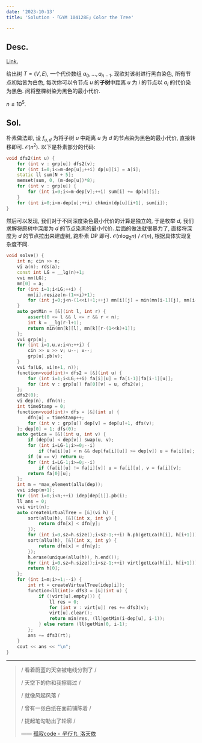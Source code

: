 ```yaml
---
date: '2023-10-13'
title: 'Solution -「GYM 104128E」Color the Tree'

---
```


## Desc.

[Link.](https://codeforces.com/gym/104128/problem/E)

给出树 $T=(V,E)$, 一个代价数组 $a_0,\dots, a_{n-1}$. 现欲对该树进行黑白染色, 所有节点初始皆为白色, 每次你可以令节点 $u$ 的**子树**中距离 $u$ 为 $i$ 的节点以 $a_i$ 的代价染为黑色. 问将整棵树染为黑色的最小代价.

$n \leqslant 10^5$.

## Sol.

朴素做法即, 设 $f_{u, d}$ 为将子树 $u$ 中距离 $u$ 为 $d$ 的节点染为黑色的最小代价, 直接转移即可. $\mathcal O(n^2)$. 以下是朴素部分的代码:

```cpp
void dfs2(int u) {
    for (int v : grp[u]) dfs2(v);
    for (int i=0;i<=m-dep[u];++i) dp[u][i] = a[i];
    static ll sum[N + 5];
    memset(sum, 0, (m-dep[u])*8);
    for (int v : grp[u]) {
        for (int i=0;i<=m-dep[v];++i) sum[i] += dp[v][i];
    }
    for (int i=0;i<m-dep[u];++i) chkmin(dp[u][i+1], sum[i]);
}
```

然后可以发现, 我们对于不同深度染色最小代价的计算是独立的, 于是枚举 $d$, 我们求解将原树中深度为 $d$ 的节点染黑的最小代价. 后面的做法就很暴力了, 直接将深度为 $d$ 的节点拉出来建虚树, 跑朴素 DP 即可. $\mathcal O(n\log_2 n)$ / $\mathcal O(n)$, 根据具体实现复杂度不同.

```cpp
void solve() {
    int n; cin >> n;
    vi a(n); rds(a);
    const int LG = __lg(n)+1;
    vvi mn(LG);
    mn[0] = a;
    for (int i=1;i<LG;++i) {
        mn[i].resize(n-(1<<i)+1);
        for (int j=0;j<n-(1<<i)+1;++j) mn[i][j] = min(mn[i-1][j], mn[i-1][j+(1<<i-1)]);
    }
    auto getMin = [&](int l, int r) {
        assert(0 <= l && l <= r && r < n);
        int k = __lg(r-l+1);
        return min(mn[k][l], mn[k][r-(1<<k)+1]);
    };
    vvi grp(n);
    for (int i=1,u,v;i<n;++i) {
        cin >> u >> v; u--; v--;
        grp[u].pb(v);
    }
    vvi fa(LG, vi(n+1, n));
    function<void(int)> dfs2 = [&](int u) {
        for (int i=1;i<LG;++i) fa[i][u] = fa[i-1][fa[i-1][u]];
        for (int v : grp[u]) fa[0][v] = u, dfs2(v);
    };
    dfs2(0);
    vi dep(n), dfn(n);
    int timeStamp = 0;
    function<void(int)> dfs = [&](int u) {
        dfn[u] = timeStamp++;
        for (int v : grp[u]) dep[v] = dep[u]+1, dfs(v);
    }; dep[0] = 1; dfs(0);
    auto getLca = [&](int u, int v) {
        if (dep[u] < dep[v]) swap(u, v);
        for (int i=LG-1;i>=0;--i)
            if (fa[i][u] < n && dep[fa[i][u]] >= dep[v]) u = fa[i][u];
        if (u == v) return u;
        for (int i=LG-1;i>=0;--i)
            if (fa[i][u] != fa[i][v]) u = fa[i][u], v = fa[i][v];
        return fa[0][u];
    };
    int m = *max_element(allu(dep));
    vvi idep(m+1);
    for (int i=0;i<n;++i) idep[dep[i]].pb(i);
    ll ans = 0;
    vvi virt(n);
    auto createVirtualTree = [&](vi h) {
        sort(allu(h), [&](int x, int y) {
            return dfn[x] < dfn[y];
        });
        for (int i=0,sz=h.size();i<sz-1;++i) h.pb(getLca(h[i], h[i+1]));
        sort(allu(h), [&](int x, int y) {
            return dfn[x] < dfn[y];
        });
        h.erase(unique(allu(h)), h.end());
        for (int i=0,sz=h.size();i<sz-1;++i) virt[getLca(h[i], h[i+1])].pb(h[i+1]);
        return h[0];
    };
    for (int i=m;i>=1;--i) {
        int rt = createVirtualTree(idep[i]);
        function<ll(int)> dfs3 = [&](int u) {
            if (!virt[u].empty()) {
                ll res = 0;
                for (int v : virt[u]) res += dfs3(v);
                virt[u].clear();
                return min(res, (ll)getMin(i-dep[u], i-1));
            } else return (ll)getMin(0, i-1);
        };
        ans += dfs3(rt);
    }
    cout << ans << "\n";
}
```

--- 

> / 看着蔚蓝的天空被电线分割了 /
> 
> / 天空下的你和我擦肩过 /
> 
> / 就像风起风落 /
> 
> / 曾有一张白纸在面前铺陈着 /
> 
> / 提起笔勾勒出了轮廓 /
> 
> —— [孤寂code - *平行* ft. 洛天依](https://mzh.moegirl.org.cn/%E5%B9%B3%E8%A1%8C)